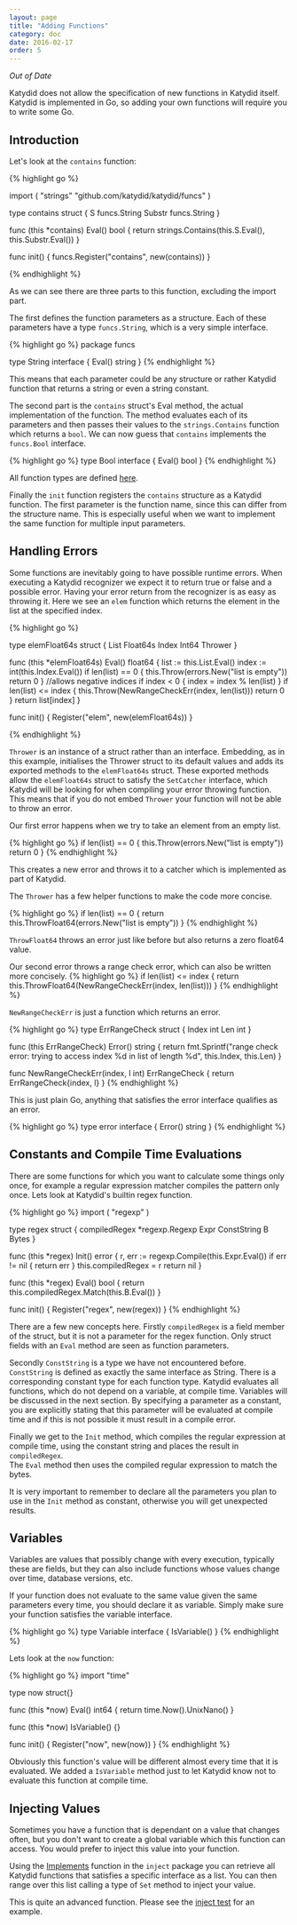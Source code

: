 ```yaml
---
layout: page
title: "Adding Functions"
category: doc
date: 2016-02-17
order: 5
---
```


*Out of Date*

Katydid does not allow the specification of new functions in Katydid itself.
Katydid is implemented in Go, so adding your own functions will require you to write some Go.

Introduction
------------

Let's look at the `contains` function:

{% highlight go %}

import (
	"strings"
	"github.com/katydid/katydid/funcs"
)

type contains struct {
	S      funcs.String
	Substr funcs.String
}

func (this *contains) Eval() bool {
	return strings.Contains(this.S.Eval(), this.Substr.Eval())
}

func init() {
	funcs.Register("contains", new(contains))
}

{% endhighlight %}

As we can see there are three parts to this function, excluding the import part.

The first defines the function parameters as a structure.
Each of these parameters have a type `funcs.String`, which is a very simple interface.

{% highlight go %}
package funcs

type String interface {
	Eval() string
}
{% endhighlight %}

This means that each parameter could be any structure or rather Katydid function that returns a string or even a string constant.

The second part is the `contains` struct's Eval method, the actual implementation of the function.
The method evaluates each of its parameters and then passes their values to the `strings.Contains` function which returns a `bool`.
We can now guess that `contains` implements the `funcs.Bool` interface.

{% highlight go %}
type Bool interface {
	Eval() bool
}
{% endhighlight %}

All function types are defined [here](https://github.com/katydid/katydid/blob/master/funcs/types.go).

Finally the `init` function registers the `contains` structure as a Katydid function.
The first parameter is the function name, since this can differ from the structure name.
This is especially useful when we want to implement the same function for multiple input parameters.

Handling Errors
---------------

Some functions are inevitably going to have possible runtime errors.
When executing a Katydid recognizer we expect it to return true or false and a possible error.
Having your error return from the recognizer is as easy as throwing it.
Here we see an `elem` function which returns the element in the list at the specified index.

{% highlight go %}

type elemFloat64s struct {
	List  Float64s
	Index Int64
	Thrower
}

func (this *elemFloat64s) Eval() float64 {
	list := this.List.Eval()
	index := int(this.Index.Eval())
	if len(list) == 0 {
		this.Throw(errors.New("list is empty"))
		return 0
	}
	//allows negative indices
	if index < 0 {
		index = index % len(list)
	}
	if len(list) <= index {
		this.Throw(NewRangeCheckErr(index, len(list)))
		return 0
	}
	return list[index]
}

func init() {
	Register("elem", new(elemFloat64s))
}

{% endhighlight %}

`Thrower` is an instance of a struct rather than an interface. 
Embedding, as in this example, initialises the Thrower struct to its default values and adds its exported methods to the `elemFloat64s` struct.
These exported methods allow the `elemFloat64s` struct to satisfy the `SetCatcher` interface, which Katydid will be looking for when compiling your error throwing function.  
This means that if you do not embed `Thrower` your function will not be able to throw an error.

Our first error happens when we try to take an element from an empty list.

{% highlight go %}
if len(list) == 0 {
	this.Throw(errors.New("list is empty"))
	return 0
}
{% endhighlight %}

This creates a new error and throws it to a catcher which is implemented as part of Katydid.

The `Thrower` has a few helper functions to make the code more concise.

{% highlight go %}
if len(list) == 0 {
	return this.ThrowFloat64(errors.New("list is empty"))
}
{% endhighlight %}

`ThrowFloat64` throws an error just like before but also returns a zero float64 value.

Our second error throws a range check error, which can also be written more concisely.
{% highlight go %}
if len(list) <= index {
	return this.ThrowFloat64(NewRangeCheckErr(index, len(list)))
}
{% endhighlight %}

`NewRangeCheckErr` is just a function which returns an error.

{% highlight go %}
type ErrRangeCheck struct {
	Index int
	Len int
}

func (this ErrRangeCheck) Error() string {
	return fmt.Sprintf("range check error: trying to access index %d in list of length %d", this.Index, this.Len)
}

func NewRangeCheckErr(index, l int) ErrRangeCheck {
	return ErrRangeCheck{index, l}
}
{% endhighlight %}

This is just plain Go, anything that satisfies the error interface qualifies as an error.

{% highlight go %}
type error interface {
	Error() string
}
{% endhighlight %}

Constants and Compile Time Evaluations
--------------------------------------

There are some functions for which you want to calculate some things only once, 
for example a regular expression matcher compiles the pattern only once.
Lets look at Katydid's builtin regex function.

{% highlight go %}
import (
	"regexp"
)

type regex struct {
	compiledRegex *regexp.Regexp
	Expr ConstString
	B    Bytes
}

func (this *regex) Init() error {
	r, err := regexp.Compile(this.Expr.Eval())
	if err != nil {
		return err
	}
	this.compiledRegex = r
	return nil
}

func (this *regex) Eval() bool {
	return this.compiledRegex.Match(this.B.Eval())
}

func init() {
	Register("regex", new(regex))
}
{% endhighlight %}

There are a few new concepts here.
Firstly `compiledRegex` is a field member of the struct, but it is not a parameter for the regex function.
Only struct fields with an `Eval` method are seen as function parameters.

Secondly `ConstString` is a type we have not encountered before.
`ConstString` is defined as exactly the same interface as String.
There is a corresponding constant type for each function type.
Katydid evaluates all functions, which do not depend on a variable, at compile time.
Variables will be discussed in the next section.
By specifying a parameter as a constant, you are explicitly stating that this parameter will be evaluated at compile time and if this is not possible it must result in a compile error.

Finally we get to the `Init` method, which compiles the regular expression at compile time, using the constant string and places the result in `compiledRegex`.  
The `Eval` method then uses the compiled regular expression to match the bytes.

It is very important to remember to declare all the parameters you plan to use in the `Init` method as constant, otherwise you will get unexpected results.

Variables
---------

Variables are values that possibly change with every execution, typically these are fields, but they can also include functions whose values change over time, database versions, etc.

If your function does not evaluate to the same value given the same parameters every time, you should declare it as variable.
Simply make sure your function satisfies the variable interface.

{% highlight go %}
type Variable interface {
	IsVariable()
}
{% endhighlight %}

Lets look at the `now` function:

{% highlight go %}
import "time"

type now struct{}

func (this *now) Eval() int64 {
	return time.Now().UnixNano()
}

func (this *now) IsVariable() {}

func init() {
	Register("now", new(now))
}
{% endhighlight %}

Obviously this function's value will be different almost every time that it is evaluated.
We added a  `IsVariable` method just to let Katydid know not to evaluate this function at compile time.

Injecting Values
----------------

Sometimes you have a function that is dependant on a value that changes often, 
but you don't want to create a global variable which this function can access.
You would prefer to inject this value into your function.

Using the [Implements](http://godoc.org/github.com/katydid/katydid/asm/inject) function in the `inject` package you can retrieve all Katydid functions that satisfies a specific interface as a list.
You can then range over this list calling a type of `Set` method to inject your value.

This is quite an advanced function.
Please see the [inject test](https://github.com/katydid/katydid/blob/master/asm/test/inject_test.go) for an example.

